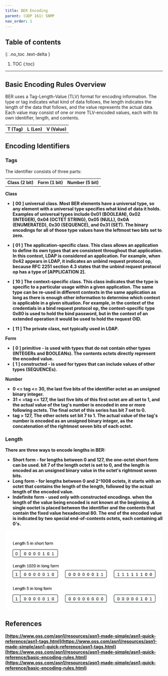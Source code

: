 ```yaml
---
title: BER Encoding
parent: (UDP 161) SNMP
nav_order: 1
---
```


## Table of contents
{: .no_toc .text-delta }

1. TOC
{:toc}

---

## Basic Encoding Rules Overview

BER uses a Tag-Length-Value (TLV) format for encoding information. The type or tag indicates what kind of data follows, the length indicates the length of the data that follows, and the value represents the actual data. Each value may consist of one or more TLV-encoded values, each with its own identifier, length, and contents.

<table>
    <tbody>
        <tr>
            <th>T (Tag)</th>
            <th>L (Len)</th>
            <th>V (Value)</th>
        </tr>
    </tbody>
</table>

## Encoding Identifiers 

### Tags

The identifier consists of three parts:

<table>
    <tbody>
        <tr>
            <th>Class (2 bit)</th>
            <th>Form (1 bit)</th>
            <th>Number (5 bit)</th>
        </tr>
    </tbody>
</table>

<b>Class<b>

- [ 00 ] universal class. Most BER elements have a universal type, so any element with a universal type specifies what kind of data it holds. Examples of universal types include 0x01 (BOOLEAN), 0x02 (INTEGER), 0x04 (OCTET STRING), 0x05 (NULL), 0x0A (ENUMERATED), 0x30 (SEQUENCE), and 0x31 (SET). The binary encodings for all of those type values have the leftmost two bits set to zero.

- [ 01 ] The application-specific class. This class allows an application to define its own types that are consistent throughout that application. In this context, LDAP is considered an application. For example, when 0x42 appears in LDAP, it indicates an unbind request protocol op, because RFC 2251 section 4.3 states that the unbind request protocol op has a type of [APPLICATION 2].

- [ 10 ] The context-specific class. This class indicates that the type is specific to a particular usage within a given application. The same type can be re-used in different contexts in the same application as long as there is enough other information to determine which context is applicable in a given situation. For example, in the context of the credentials in a bind request protocol op, the context-specific type 0x80 is used to hold the bind password, but in the context of an extended operation it would be used to hold the request OID.

- [ 11 ] The private class, not typically used in LDAP.

<b>Form<b>

- [ 0 ] primitive - is used with types that do not contain other types (INTEGERs and BOOLEANs). The contents octets directly represent the encoded value.
- [ 1 ] constructed - is used for types that can include values of other types (SEQUENCEs).

<b>Number<b>

- 0 <= tag <= 30, the last five bits of the identifier octet as an unsigned binary integer.
- 31 < =tag <= 127, the last five bits of this first octet are all set to 1, and the actual value of the tag's number is encoded in one or more following octets. The final octet of this series has bit 7 set to 0.
- tag > 127, The other octets set bit 7 to 1. The actual value of the tag's number is encoded as an unsigned binary integer, as the concatenation of the rightmost seven bits of each octet.

### Length

There are three ways to encode lengths in BER:
- Short form - for lengths between 0 and 127, the one-octet short form can be used. bit 7 of the length octet is set to 0, and the length is encoded as an unsigned binary value in the octet's rightmost seven bits.
- Long form - for lengths between 0 and 2^1008 octets, it starts with an octet that contains the length of the length, followed by the actual length of the encoded value.
- Indefinite form - used only with constructed encodings. when the length of the value being encoded is not known at the beginning. A single ooctet is placed between the identifier and the contents that contain the fixed value hexadecimal 80. The end of the encoded value is indicated by two special end-of-contents octets, each containing all 0's.

![](./figure-1.jpeg)

## References
[https://www.oss.com/asn1/resources/asn1-made-simple/asn1-quick-reference/asn1-tags.html](https://www.oss.com/asn1/resources/asn1-made-simple/asn1-quick-reference/asn1-tags.html)<br>
[https://www.oss.com/asn1/resources/asn1-made-simple/asn1-quick-reference/basic-encoding-rules.html](https://www.oss.com/asn1/resources/asn1-made-simple/asn1-quick-reference/basic-encoding-rules.html)<br>